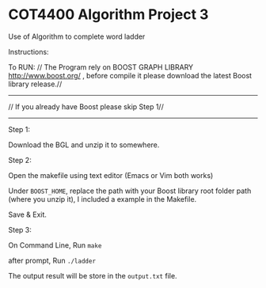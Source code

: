 # COT4400 Algorithm Project 3

Use of Algorithm to complete word ladder

Instructions:

To RUN:
// The Program rely on BOOST GRAPH LIBRARY http://www.boost.org/ , before compile it please download the latest Boost library release.//
*************************************************
// If you already have Boost please skip Step 1//
*************************************************

Step 1:

Download the BGL and unzip it to somewhere.

Step 2:

Open the makefile using text editor (Emacs or Vim both works)

Under `BOOST_HOME`, replace the path with your Boost library root folder path (where you unzip it), I included a example in the Makefile.

Save & Exit.

Step 3:

On Command Line, Run `make`

after prompt, Run `./ladder`

The output result will be store in the `output.txt` file.
